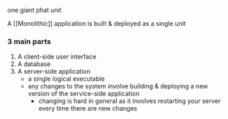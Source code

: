 one giant phat unit

A [[Monolithic]] application is built & deployed as a single unit

### 3 main parts
1. A client-side user interface
2. A database
3. A server-side application
	- a single logical executable
	- any changes to the system involve building & deploying a new version of the service-side application
		- changing is hard in general as it involves restarting your server every time there are new changes
